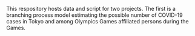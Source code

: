 This respository hosts data and script for two projects. The first is a branching process model estimating the possible number of COVID-19 cases in Tokyo and among Olympics Games affiliated persons during the Games.

